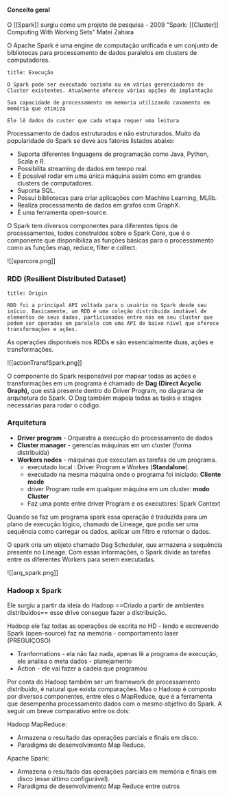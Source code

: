 #### Conceito geral
O [[Spark]] surgiu como um projeto de pesquisa - 2009
"Spark: [[Cluster]] Computing With Working Sets"
	Matei Zahara

O Apache Spark é uma engine de computação unificada e um conjunto de bibliotecas para processamento de dados paralelos em clusters de computadores.

```ad-info
title: Execução

O Spark pode ser executado sozinho ou em vários gerenciadores de Cluster existentes. Atualmente oferece várias opções de implantação

Sua capacidade de processamento em memoria utilizando caxamento em memória que otimiza 

Ele lê dados do custer que cada etapa requer uma leitura
```

Processamento de dados estruturados e não estruturados.
Muito da popularidade do Spark se deve aos fatores listados abaixo:

- Suporta diferentes linguagens de programação como Java, Python, Scala e R.
- Possibilita streaming de dados em tempo real.
- É possível rodar em uma única máquina assim como em grandes clusters de computadores.
- Suporta SQL.
- Possui bibliotecas para criar aplicações com Machine Learning, MLlib.
- Realiza processamento de dados em grafos com GraphX.
- É uma ferramenta open-source.

O Spark tem diversos componentes para diferentes tipos de processamentos, todos construídos sobre o Spark Core, que é o componente que disponibiliza as funções básicas para o processamento como as funções map, reduce, filter e collect.

![[sparcore.png]]


### RDD (Resilient Distributed Dataset)

```ad-info
title: Origin

RDD foi a principal API voltada para o usuário no Spark desde seu início. Basicamente, um RDD é uma coleção distribuída imutável de elementos de seus dados, particionados entre nós em seu cluster que podem ser operados em paralelo com uma API de baixo nível que oferece transformações e ações.
```

As operações disponíveis nos RDDs e são essencialmente duas, ações e transformações.

![[actionTransfSpark.png]]

O componente do Spark responsável por mapear todas as ações e transformações em um programa é chamado de **Dag (Direct Acyclic Graph),** que está presente dentro do Driver Program, no diagrama de arquitetura do Spark.
O Dag também mapeia todas as tasks e stages necessárias para rodar o código.
### Arquitetura 

- **Driver program** - Orquestra a execução do processamento de dados
- **Cluster manager** - gerencias máquinas em um cluster (forma distribuída)
- **Workers nodes** - máquinas que executam as tarefas de um programa.
	- executado local : Driver Program e Workes (**Standalone**).
	- executado na mesma máquina onde o programa foi iniciado: **Cliente mode**
	- driver Program rode em qualquer máquina em um cluster: **modo Cluster**
	- Faz uma ponte entre driver Program e os executores: Spark Context 

Quando se faz um programa spark essa operação é traduzida para um plano de execução lógico, chamado de Lineage, que podia ser uma sequência como carregar os dados, aplicar um filtro e retornar o dados.

O spark cria um objeto chamado Dag Scheduler, que armazena a sequência presente no Lineage. Com essas informações, o Spark divide as tarefas entre os diferentes Workers para serem executadas.

![[arq_spark.png]]
### Hadoop x Spark

Ele surgiu a partir da ideia do Hadoop ==Criado a partir de ambientes distribuídos== esse drive consegue fazer a distribuição.

Hadoop ele faz todas as operações de escrita no HD - lendo e escrevendo
Spark (open-source) faz na memória - comportamento laser (PREGUIÇOSO) 

- Tranformations  - ela não faz nada, apenas lê a programa de execução, ele analisa o meta dados - planejamento 
- Action - ele vai fazer a cadeia que programou 

Por conta do Hadoop também ser um framework de processamento distribuído, é natural que exista comparações. Mas o Hadoop é composto por diversos componentes, entre eles o MapReduce, que é a ferramenta que desempenha processamento dados com o mesmo objetivo do Spark. A seguir um breve comparativo entre os dois:

Hadoop MapReduce:
- Armazena o resultado das operações parciais e finais em disco.
- Paradigma de desenvolvimento Map Reduce.

Apache Spark:
- Armazena o resultado das operações parciais em memória e finais em disco (esse último configurável).
- Paradigma de desenvolvimento Map Reduce entre outros

